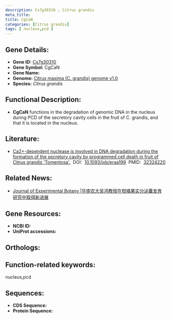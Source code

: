 ```yaml
---
description: Cs7g30310 ; Citrus grandis
meta_title:
title: CgCaN
categories: [Citrus grandis]
tags: [ nucleus,pcd ]
---
```


## Gene Details:
- **Gene ID:**	[Cs7g30310]()
- **Gene Symbol:** CgCaN
- **Gene Name:** 
- **Genome:** [Citrus maxima (C. grandis) genome v1.0]()
- **Species:** *Citrus grandis*

## Functional Description:
   - **CgCaN** functions in the degradation of genomic DNA in the nucleus during PCD of the secretory cavity cells in the fruit of C. grandis, and that it is located in the nucleus.

## Literature:
   - [Ca2+-dependent nuclease is involved in DNA degradation during the formation of the secretory cavity by programmed cell death in fruit of Citrus grandis &#x27;Tomentosa&#x27;.]( https://academic.oup.com/jxb/article/71/16/4812/5824265?login=true#206197581)&nbsp;&nbsp;DOI:&nbsp;&nbsp;[10.1093/jxb/eraa199](https://academic.oup.com/jxb/article/71/16/4812/5824265?login=true#206197581)&nbsp;&nbsp;PMID:&nbsp;&nbsp;[32324220](https://pubmed.ncbi.nlm.nih.gov/32324220/)

## Related News:
   - [Journal of Experimental Botany |华南农大吴鸿教授在柑橘果实分泌囊发育研究中取得新进展](https://mp.weixin.qq.com/s?__biz=Mzg3MDEwNDEyMg==&mid=2247489462&idx=2&sn=fcfbb40887e23d25fd84ea7f55f94f17&chksm=ce93bae3f9e433f5a728a08261888153625fc4f5f8ec0dae8625ef869d6f5c92d21194745b06&scene=27#wechat_redirect)

## Gene Resources:
- **NCBI ID:** [](https://www.ncbi.nlm.nih.gov/gene/?term=)
- **UniProt accessions:** [](https://www.uniprot.org/uniprotkb//entry)

## Orthologs:


## Function-related keywords:
nucleus,pcd

## Sequences:
- **CDS Sequence:**
- **Protein Sequence:**
